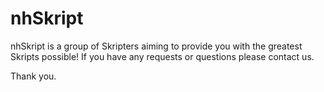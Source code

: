 nhSkript
========

nhSkript is a group of Skripters aiming to provide you with the greatest Skripts possible! If you have any requests or questions please contact us.

Thank you.
